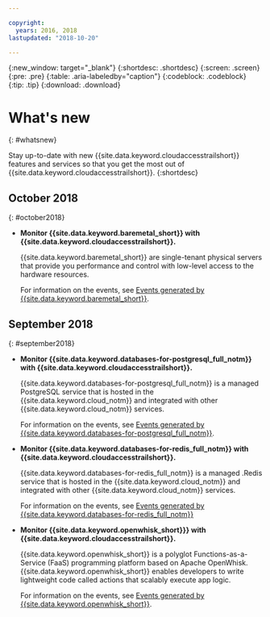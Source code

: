 ```yaml
---

copyright:
  years: 2016, 2018
lastupdated: "2018-10-20"

---
```


{:new_window: target="_blank"}
{:shortdesc: .shortdesc}
{:screen: .screen}
{:pre: .pre}
{:table: .aria-labeledby="caption"}
{:codeblock: .codeblock}
{:tip: .tip}
{:download: .download}



# What's new
{: #whatsnew}

Stay up-to-date with new {{site.data.keyword.cloudaccesstrailshort}} features and services so that you get the most out of {{site.data.keyword.cloudaccesstrailshort}}.
{:shortdesc}

## October 2018
{: #october2018}

* **Monitor {{site.data.keyword.baremetal_short}} with {{site.data.keyword.cloudaccesstrailshort}}.**

    {{site.data.keyword.baremetal_short}} are single-tenant physical servers that provide you performance and control with low-level access to the hardware resources. 
    
    For information on the events, see [Events generated by {{site.data.keyword.baremetal_short}}](/docs/bare-metal/bm-activity-tracker-events.html#at_events).


## September 2018
{: #september2018}

* **Monitor {{site.data.keyword.databases-for-postgresql_full_notm}} with {{site.data.keyword.cloudaccesstrailshort}}.**

    {{site.data.keyword.databases-for-postgresql_full_notm}} is a managed PostgreSQL service that is hosted in the {{site.data.keyword.cloud_notm}} and integrated with other {{site.data.keyword.cloud_notm}} services.

    For information on the events, see [Events generated by {{site.data.keyword.databases-for-postgresql_full_notm}}](/docs/services/databases-for-postgresql/reference-activity-tracker.html#activity-tracker-integration).  


* **Monitor {{site.data.keyword.databases-for-redis_full_notm}} with {{site.data.keyword.cloudaccesstrailshort}}.**

    {{site.data.keyword.databases-for-redis_full_notm}} is a managed .Redis service that is hosted in the {{site.data.keyword.cloud_notm}} and integrated with other {{site.data.keyword.cloud_notm}} services.

    For information on the events, see [Events generated by {{site.data.keyword.databases-for-redis_full_notm}} ](/docs/services/databases-for-redis/reference-activity-tracker.html#activity-tracker-integration)


* **Monitor {{site.data.keyword.openwhisk_short}}} with {{site.data.keyword.cloudaccesstrailshort}}.**

    {{site.data.keyword.openwhisk_short}} is a polyglot Functions-as-a-Service (FaaS) programming platform based on Apache OpenWhisk. {{site.data.keyword.openwhisk_short}} enables developers to write lightweight code called actions that scalably execute app logic.
    
    For information on the events, see [Events generated by {{site.data.keyword.openwhisk_short}}](/docs/openwhisk/at-events.html#activity_tracker).



